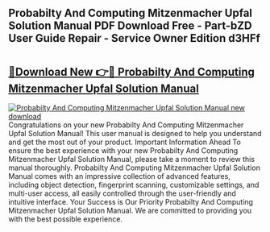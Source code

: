 ## Probabilty And Computing Mitzenmacher Upfal Solution Manual PDF Download Free - Part-bZD User Guide Repair - Service Owner Edition d3HFf

# <h2><a href="http://bc82978.oget.top/?id=Probabilty+And+Computing+Mitzenmacher+Upfal+Solution+Manual">🔗Download New 👉🔴 Probabilty And Computing Mitzenmacher Upfal Solution Manual</a></h2>

[![Probabilty And Computing Mitzenmacher Upfal Solution Manual new download](https://i.imgur.com/5g1atiW.png)](http://bc82978.oget.top/?id=Probabilty+And+Computing+Mitzenmacher+Upfal+Solution+Manual)
Congratulations on your new Probabilty And Computing Mitzenmacher Upfal Solution Manual! This user manual is designed to help you understand and get the most out of your product. Important Information Ahead To ensure the best experience with your new Probabilty And Computing Mitzenmacher Upfal Solution Manual, please take a moment to review this manual thoroughly. Probabilty And Computing Mitzenmacher Upfal Solution Manual comes with an impressive collection of advanced features, including object detection, fingerprint scanning, customizable settings, and multi-user access, all easily controlled through the user-friendly and intuitive interface. Your Success is Our Priority Probabilty And Computing Mitzenmacher Upfal Solution Manual. We are committed to providing you with the best possible experience.
